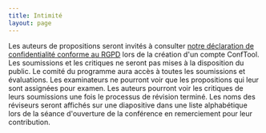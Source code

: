 ```yaml
---
title: Intimité
layout: page
---
```

Les auteurs de propositions seront invités à consulter [notre déclaration de confidentialité conforme au RGPD](https://www.conftool.pro/ach2025/privacy.php) lors de la création d'un compte ConfTool. Les soumissions et les critiques ne seront pas mises à la disposition du public. Le comité du programme aura accès à toutes les soumissions et évaluations. Les examinateurs ne pourront voir que les propositions qui leur sont assignées pour examen. Les auteurs pourront voir les critiques de leurs soumissions une fois le processus de révision terminé. Les noms des réviseurs seront affichés sur une diapositive dans une liste alphabétique lors de la séance d'ouverture de la conférence en remerciement pour leur contribution.